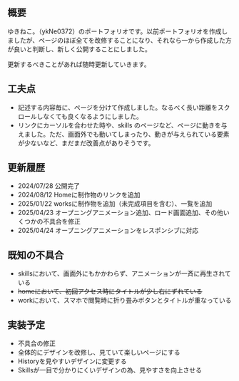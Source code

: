 ## **概要**

ゆきねこ｡（ykNe0372）のポートフォリオです。以前ポートフォリオを作成しましたが、ページのほぼ全てを改修することになり、それなら一から作成した方が良いと判断し、新しく公開することにしました。

更新するべきことがあれば随時更新していきます。

## **工夫点**

- 記述する内容毎に、ページを分けて作成しました。なるべく長い距離をスクロールしなくても良くなるようにしました。
- リンクにカーソルを合わせた時や、skills のページなど、ページに動きを与えました。ただ、画面外でも動いてしまったり、動きが与えられている要素が少ないなど、まだまだ改善点がありそうです。

## **更新履歴**

- 2024/07/28 公開完了
- 2024/08/12 Homeに制作物のリンクを追加
- 2025/01/22 worksに制作物を追加（未完成項目を含む）、一覧を追加
- 2025/04/23 オープニングアニメーション追加、ロード画面追加、その他いくつかの不具合を修正
- 2025/04/24 オープニングアニメーションをレスポンシブに対応

## **既知の不具合**

- skillsにおいて、画面外にもかかわらず、アニメーションが一斉に再生されている
- ~~homeにおいて、初回アクセス時にタイトルが少し右にずれている~~
- workにおいて、スマホで閲覧時に折り畳みボタンとタイトルが重なっている

## **実装予定**

- 不具合の修正
- 全体的にデザインを改修し、見ていて楽しいページにする
- Historyを見やすいデザインに変更する
- Skillsが一目で分かりにくいデザインの為、見やすさを向上させる
